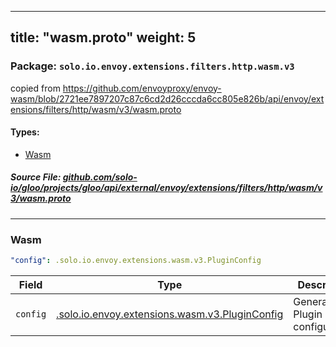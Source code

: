 
---
title: "wasm.proto"
weight: 5
---

<!-- Code generated by solo-kit. DO NOT EDIT. -->


### Package: `solo.io.envoy.extensions.filters.http.wasm.v3`  
copied from https://github.com/envoyproxy/envoy-wasm/blob/2721ee7897207c87c6cd2d26cccda6cc805e826b/api/envoy/extensions/filters/http/wasm/v3/wasm.proto


 
#### Types:


- [Wasm](#wasm)
  



##### Source File: [github.com/solo-io/gloo/projects/gloo/api/external/envoy/extensions/filters/http/wasm/v3/wasm.proto](https://github.com/solo-io/gloo/blob/main/projects/gloo/api/external/envoy/extensions/filters/http/wasm/v3/wasm.proto)





---
### Wasm



```yaml
"config": .solo.io.envoy.extensions.wasm.v3.PluginConfig

```

| Field | Type | Description |
| ----- | ---- | ----------- | 
| `config` | [.solo.io.envoy.extensions.wasm.v3.PluginConfig](../../../../../wasm/v3/wasm.proto.sk/#pluginconfig) | General Plugin configuration. |





<!-- Start of HubSpot Embed Code -->
<script type="text/javascript" id="hs-script-loader" async defer src="//js.hs-scripts.com/5130874.js"></script>
<!-- End of HubSpot Embed Code -->
